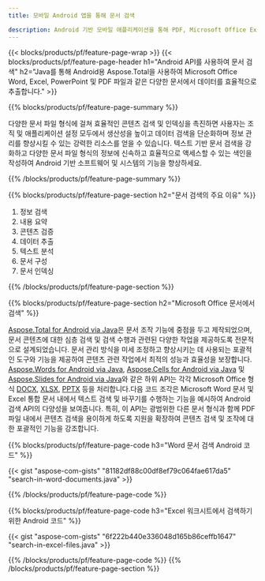 ```yaml
---
title: 모바일 Android 앱을 통해 문서 검색 

description: Android 기반 모바일 애플리케이션을 통해 PDF, Microsoft Office Excel, Word, PowerPoint 등을 포함한 문서를 검색하세요.
---
```


{{< blocks/products/pf/feature-page-wrap >}}
{{< blocks/products/pf/feature-page-header h1="Android API를 사용하여 문서 검색" h2="Java를 통해 Android용 Aspose.Total을 사용하여 Microsoft Office Word, Excel, PowerPoint 및 PDF 파일과 같은 다양한 문서에서 데이터를 효율적으로 추출합니다." >}}

{{% blocks/products/pf/feature-page-summary %}}

다양한 문서 파일 형식에 걸쳐 효율적인 콘텐츠 검색 및 인덱싱을 촉진하면 사용자는 조직 및 애플리케이션 설정 모두에서 생산성을 높이고 데이터 검색을 단순화하며 정보 관리를 향상시킬 수 있는 강력한 리소스를 얻을 수 있습니다. 텍스트 기반 문서 검색을 강화하고 다양한 문서 파일 형식의 정보에 신속하고 효율적으로 액세스할 수 있는 색인을 작성하여 Android 기반 소프트웨어 및 시스템의 기능을 향상하세요.

{{% /blocks/products/pf/feature-page-summary  %}}

{{% blocks/products/pf/feature-page-section  h2="문서 검색의 주요 이유" %}}

1. 정보 검색
1. 내용 요약 
1. 콘텐츠 검증 
1. 데이터 추출 
1. 텍스트 분석
1. 문서 구성
1. 문서 인덱싱 



{{% /blocks/products/pf/feature-page-section %}}

{{% blocks/products/pf/feature-page-section  h2="Microsoft Office 문서에서 검색" %}}

[Aspose.Total for Android via Java](https://products.aspose.com/total/android-java/)은 문서 조작 기능에 중점을 두고 제작되었으며, 문서 콘텐츠에 대한 심층 검색 및 검색 수행과 관련된 다양한 작업을 제공하도록 전문적으로 설계되었습니다. 문서 관리 방식을 미세 조정하고 향상시키는 데 사용되는 포괄적인 도구와 기능을 제공하여 콘텐츠 관련 작업에서 최적의 성능과 효율성을 보장합니다. [Aspose.Words for Android via Java](https://products.aspose.com/word/android-java/), [Aspose.Cells for Android via Java](https://products.aspose.com/cells/android-java/) 및 [Aspose.Slides for Android via Java](https://products.aspose.com/slides/android-java/)와 같은 하위 API는 각각 Microsoft Office 형식 [DOCX](https://products.aspose.com/total/android-java/search/docx/), [XLSX](https://products.aspose.com/total/android-java/search/xlsx/), [PPTX](https://products.aspose.com/total/android-java/search/pptx/) 등을 처리합니다.다음 코드 조각은 Microsoft Word 문서 및 Excel 통합 문서 내에서 텍스트 검색 및 바꾸기를 수행하는 기능을 예시하여 Android 검색 API의 다양성을 보여줍니다. 특히, 이 API는 광범위한 다른 문서 형식과 함께 PDF 파일 내에서 콘텐츠 검색을 용이하게 하도록 지원을 확장하여 콘텐츠 검색 및 조작에 대한 포괄적인 기능을 강조합니다.

{{% blocks/products/pf/feature-page-code h3="Word 문서 검색 Android 코드" %}}

{{< gist "aspose-com-gists" "81182df88c00df8ef79c064fae617da5" "search-in-word-documents.java" >}}

{{% /blocks/products/pf/feature-page-code  %}}

{{% blocks/products/pf/feature-page-code h3="Excel 워크시트에서 검색하기 위한 Android 코드" %}}

{{< gist "aspose-com-gists" "6f222b440e336048d165b86ceffb1647" "search-in-excel-files.java" >}}

{{% /blocks/products/pf/feature-page-code  %}}
{{% /blocks/products/pf/feature-page-section %}}